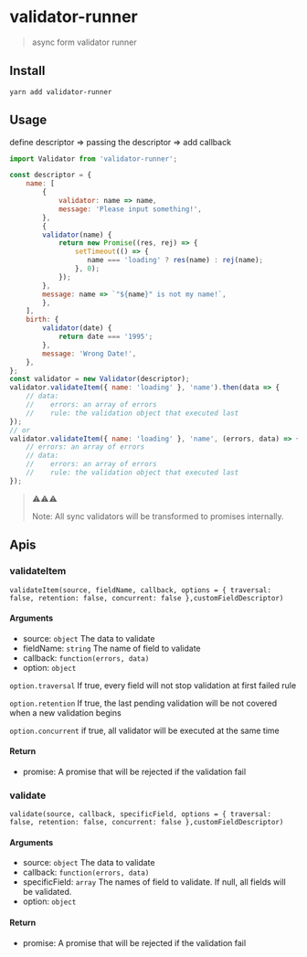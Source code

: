# validator-runner

> async form validator runner

## Install

`yarn add validator-runner`

## Usage

define descriptor => passing the descriptor => add callback

```js
import Validator from 'validator-runner';

const descriptor = {
    name: [
        {
            validator: name => name,
            message: 'Please input something!',
        },
        {
        validator(name) {
            return new Promise((res, rej) => {
                setTimeout(() => {
                   name === 'loading' ? res(name) : rej(name);
                }, 0);
            });
        },
        message: name => `"${name}" is not my name!`,
        },
    ],
    birth: {
        validator(date) {
            return date === '1995';
        },
        message: 'Wrong Date!',
    },
};
const validator = new Validator(descriptor);
validator.validateItem({ name: 'loading' }, 'name').then(data => {
    // data:
    //    errors: an array of errors
    //    rule: the validation object that executed last
});
// or
validator.validateItem({ name: 'loading' }, 'name', (errors, data) => {
    // errors: an array of errors
    // data:
    //    errors: an array of errors
    //    rule: the validation object that executed last
});
```

> ⚠️⚠️⚠️
>
> Note: All sync validators will be transformed to promises internally.

## Apis

### validateItem

`validateItem(source, fieldName, callback, options = { traversal: false, retention: false, concurrent: false },customFieldDescriptor)`

#### Arguments

- source: `object` The data to validate
- fieldName: `string` The name of field to validate
- callback: `function(errors, data)`
- option: `object`

`option.traversal` If true, every field will not stop validation at first failed rule

`option.retention` If true, the last pending validation will be not covered when a new validation begins

`option.concurrent` if true, all validator will be executed at the same time

#### Return

- promise: A promise that will be rejected if the validation fail

### validate

`validate(source, callback, specificField, options = { traversal: false, retention: false, concurrent: false },customFieldDescriptor)`

#### Arguments

- source: `object` The data to validate
- callback: `function(errors, data)`
- specificField: `array` The names of field to validate. If null, all fields will be validated.
- option: `object`

#### Return

- promise: A promise that will be rejected if the validation fail
